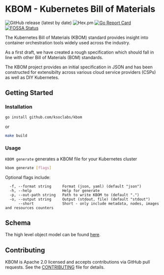 # KBOM - Kubernetes Bill of Materials

![GitHub release (latest by date)](https://img.shields.io/github/v/release/ksoclabs/kbom)
![Hex.pm](https://img.shields.io/hexpm/l/apa)
[![Go Report Card](https://goreportcard.com/badge/github.com/ksoclabs/kbom)](https://goreportcard.com/report/github.com/ksoclabs/kbom)
[![FOSSA Status](https://app.fossa.com/api/projects/custom%2B37386%2Fgithub.com%2Fksoclabs%2Fkbom.svg?type=shield)](https://app.fossa.com/projects/custom%2B37386%2Fgithub.com%2Fksoclabs%2Fkbom?ref=badge_shield)

The Kubernetes Bill of Materials (KBOM) standard provides insight into container orchestration tools widely used across the industry.

As a first draft, we have created a rough specification which should fall in line with other Bill of Materials (BOM) standards.

The KBOM project provides an initial specification in JSON and has been constructed for extensibilty across various cloud service providers (CSPs) as well as DIY Kubernetes.

## Getting Started

### Installation

```sh
go install github.com/ksoclabs/kbom
```

or

```sh
make build
```

### Usage

`KBOM generate` generates a KBOM file for your Kubernetes cluster

```sh
kbom generate [flags]
```

Optional flags include:

```
  -f, --format string     Format (json, yaml) (default "json")
  -h, --help              Help for generate
  -p, --out-path string   Path to write KBOM to (default ".")
  -o, --output string     Output (stdout, file) (default "stdout")
      --short             Short - only include metadata, nodes, images and resources counters
```

## Schema

The high level object model can be found [here](docs/schema.md).

## Contributing

KBOM is Apache 2.0 licensed and accepts contributions via GitHub pull requests. See the [CONTRIBUTING](CONTRIBUTING.md) file for details.

